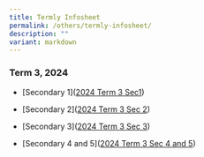 ```yaml
---
title: Termly Infosheet
permalink: /others/termly-infosheet/
description: ""
variant: markdown
---
```

### Term 3, 2024

* [Secondary 1]([2024 Term 3 Sec1](/files/Others/Termly%20Letters/2024_T3_Sec_1.pdf))

* [Secondary 2]([2024 Term 3 Sec 2](/files/Others/Termly%20Letters/2024_T3_Sec_2.pdf))
 
 * [Secondary 3]([2024 Term 3 Sec 3](/files/Others/Termly%20Letters/2024_T3_Sec_3.pdf))
 
* [Secondary 4 and 5]([2024 Term 3 Sec 4 and 5](/files/Others/Termly%20Letters/2024_T3_Sec_4_and_5.pdf))
